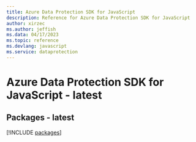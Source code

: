 ```yaml
---
title: Azure Data Protection SDK for JavaScript
description: Reference for Azure Data Protection SDK for JavaScript
author: xirzec
ms.author: jeffish
ms.data: 04/17/2023
ms.topic: reference
ms.devlang: javascript
ms.service: dataprotection
---
```

# Azure Data Protection SDK for JavaScript - latest
## Packages - latest
[!INCLUDE [packages](data-protection-index.md)]